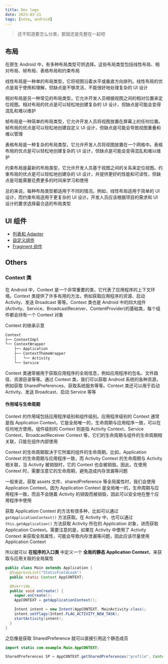 ```yaml
---
title: Dev logs
date: 2023-03-21
tags: [note, android]
---
```


> 还不知道要怎么分类，那就还是先整在一起吧

## 布局

在原生 Android 中，有多种布局类型可供选择。这些布局类型包括线性布局、相对布局、帧布局、表格布局和约束布局

线性布局是一种单的布局类型，它将视图沿着水平或垂直方向排列。线性布局的优点是易于使用和理解，但缺点是不够灵活，不能很好地处理复杂的 UI 设计

相对布局是另一种常见的布局类型，它允许开发人员根据视图之间的相对位置来定位视图。相对布局的优点是可以轻松地创建复杂的 UI 设计，但缺点是可能会变得混乱和难以维护

帧布局是一种简单的布局类型，它允许开发人员将视图放置在屏幕上的任何位置。帧布局的优点是可以轻松地创建自定义 UI 设计，但缺点是可能会导致视图重叠和难以管理

表格布局是一种复杂的布局类型，它允许开发人员将视图放置在一个网格中。表格布局的优点是可以轻松地创建复杂的 UI 设计，但缺点是可能会变得混乱和难以维护

约束布局是最新的布局类型，它允许开发人员基于视图之间的关系来定位视图。约束布局的优点是可以轻松地创建杂的 UI 设计，并提供更好的性能和可读性，但缺点是可能需要花费更多的时间来学习和使用

总的来说，每种布局类型都适用于不同的情况。例如，线性布局适用于简单的 UI 设计，而约束布局适用于更复杂的 UI 设计。开发人员应该根据项目的需求和 UI 设计的要求选择最合适的布局类型

## UI 组件

- [列表和 Adapter](XMLView/Adapter.md)
- [自定义组件](XMLView/customView.md)
- [Fragment 组件](XMLView/Fragment.md)

## Others

### Context 类

在 Android 中，Context 是一个非常重要的类，它代表了应用程序的上下文环境。Context 类提供了许多有用的方法，例如获取应用程序的资源、启动 Activity、发送 Broadcast 等等。Context 类也是 Android 中的四大组件(Activity、Service、BroadcastReceiver、ContentProvider)的基础类，每个组件都会持有一个 Context 对象

Context 的继承示意

```txt
Context
├── ContextImpl
└── ContextWrapper
    ├── Application
    ├── ContextThemeWrapper
    │   └── Activity
    └── Service
```

Context 类通常被用于获取应用程序的全局信息，例如应用程序的包名、文件路径、资源目录等等。通过 Context 类，我们可以获取 Android 系统的各种资源，例如获取 SharedPreferences、获取系统服务等等。Context 类还可以用于启动 Activity、发送 Broadcast、启动 Service 等等

#### 作用域与生命周期

Context 的作用域包括应用程序级别和组件级别。应用程序级别的 Context 通常是指 Application Context，它是全局唯一的，生命周期与应用程序一致，可以在任何地方使用。组件级别的 Context 则是指 Activity Context、Service Context、BroadcastReceiver Context 等，它们的生命周期与组件的生命周期相关联，只能在组件内部使用

Context 的生命周期取决于它所属的组件的生命周期。比如，Application Context 的生命周期与应用程序一致，而 Activity Context 的生命周期与 Activity 相关联，当 Activity 被销毁时，它的 Context 也会被销毁。因此，在使用 Context 时，需要注意它的生命周期，避免造成内存泄漏等问题

一般来说，获取 assets 文件、sharedPreference 等全局属性时，我们会使用 Application Context。因为 Application Context 是全局唯一的，生命周期与应用程序一致，而且不会随着 Activity 的销毁而被销毁，因此可以安全地在整个应用程序中使用

获取 Application Context 的方法有很多种，比如可以通过 `getApplicationContext()` 方法获取。在 Activity 中，也可以通过 `this.getApplication()` 方法获取 Activity 所在的 Application 对象，进而获取 Application Context。需要注意的是，如果在 Activity 中使用了 Activity Context 来获取全局属性，可能会导致内存泄漏等问题，因此应该尽量使用 Application Context

所以就可以 **在程序的入口类** 中定义一个 **全局的静态 Application Context**，来获取与应用关联的全局属性

```java
public class Main extends Application {
  @SuppressLint("StaticFieldLeak")
  public static Context AppCONTEXT;

  @Override
  public void onCreate() {
    super.onCreate();
    AppCONTEXT = getApplicationContext();

    Intent intent = new Intent(AppCONTEXT, MainActivity.class);
    intent.setFlags(Intent.FLAG_ACTIVITY_NEW_TASK);
    startActivity(intent);
  }
}
```

之后像是获取 SharedPreference 就可以直接引用这个静态成员

```java
import static com.example.Main.AppCONTEXT;

SharedPreferences SP = AppCONTEXT.getSharedPreferences("profile", Context.MODE_PRIVATE);
```
